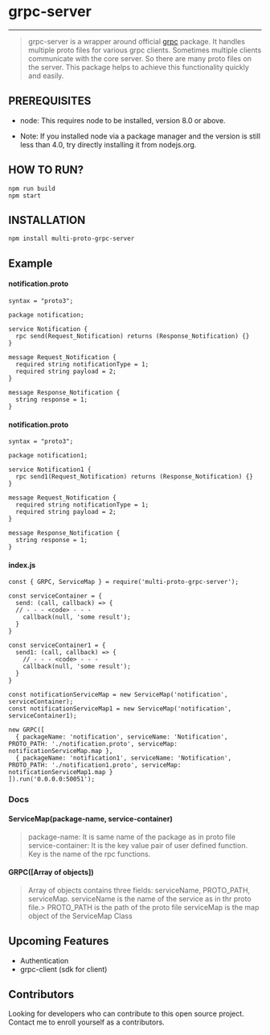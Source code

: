 # grpc-server

----
> grpc-server is a wrapper around official [grpc](https://www.npmjs.com/package/grpc) package. It handles multiple proto files for various grpc clients. Sometimes multiple clients communicate with the core server. So there are many proto files on the server. This package helps to achieve this functionality quickly and easily.

## PREREQUISITES
- node: This requires node to be installed, version 8.0 or above.

- Note: If you installed node via a package manager and the version is still less than 4.0, try directly installing it from nodejs.org.

## HOW TO RUN?
```
npm run build
npm start
```

## INSTALLATION
```npm install multi-proto-grpc-server```

## Example
#### notification.proto

```
syntax = "proto3";

package notification;

service Notification {
  rpc send(Request_Notification) returns (Response_Notification) {}
}

message Request_Notification {
  required string notificationType = 1;
  required string payload = 2;
}

message Response_Notification {
  string response = 1;
}
```

#### notification.proto
```
syntax = "proto3";

package notification1;

service Notification1 {
  rpc send1(Request_Notification) returns (Response_Notification) {}
}

message Request_Notification {
  required string notificationType = 1;
  required string payload = 2;
}

message Response_Notification {
  string response = 1;
}
```
#### index.js
```
const { GRPC, ServiceMap } = require('multi-proto-grpc-server');

const serviceContainer = {
  send: (call, callback) => {
  // - - - <code> - - -
    callback(null, 'some result');
  }
}

const serviceContainer1 = {
  send1: (call, callback) => {
    // - - - <code> - - -
    callback(null, 'some result');
  }
}

const notificationServiceMap = new ServiceMap('notification', serviceContainer);
const notificationServiceMap1 = new ServiceMap('notification', serviceContainer1);

new GRPC([
  { packageName: 'notification', serviceName: 'Notification', PROTO_PATH: './notification.proto', serviceMap: notificationServiceMap.map },
  { packageName: 'notification1', serviceName: 'Notification', PROTO_PATH: './notification1.proto', serviceMap: notificationServiceMap1.map }
]).run('0.0.0.0:50051');
```

### Docs
#### ServiceMap(package-name, service-container)
> package-name: It is same name of the package as in proto file
> service-container: It is the key value pair of user defined function. Key is the name of the rpc functions.

#### GRPC([Array of objects])
> Array of objects contains three fields: serviceName, PROTO_PATH, serviceMap.
> serviceName is the name of the service as in thr proto file.> 
> PROTO_PATH is the path of the proto file
serviceMap is the map object of the ServiceMap Class

## Upcoming Features
- Authentication
- grpc-client (sdk for client)

## Contributors
Looking for developers who can contribute to this open source project. Contact me to enroll yourself as a contributors.